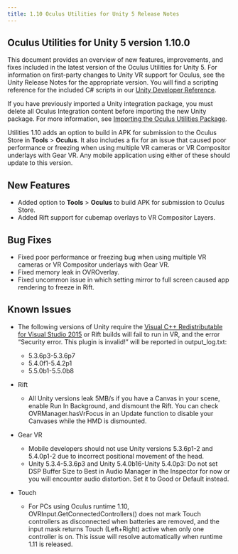 ```yaml
---
title: 1.10 Oculus Utilities for Unity 5 Release Notes
---
```




## Oculus Utilities for Unity 5 version 1.10.0

This document provides an overview of new features, improvements, and fixes included in the latest version of the Oculus Utilities for Unity 5. For information on first-party changes to Unity VR support for Oculus, see the Unity Release Notes for the appropriate version. You will find a scripting reference for the included C# scripts in our [Unity Developer Reference](/documentation/game-engines/latest/concepts/book-unity-reference/).

If you have previously imported a Unity integration package, you must delete all Oculus Integration content before importing the new Unity package. For more information, see [Importing the Oculus Utilities Package](/documentation/unity/latest/concepts/unity-import/).

Utilities 1.10 adds an option to build in APK for submission to the Oculus Store in **Tools** &gt; **Oculus**. It also includes a fix for an issue that caused poor performance or freezing when using multiple VR cameras or VR Compositor underlays with Gear VR. Any mobile application using either of these should update to this version. 

## New Features

* Added option to **Tools** &gt; **Oculus** to build APK for submission to Oculus Store.
* Added Rift support for cubemap overlays to VR Compositor Layers.


## Bug Fixes

* Fixed poor performance or freezing bug when using multiple VR cameras or VR Compositor underlays with Gear VR.
* Fixed memory leak in OVROverlay.
* Fixed uncommon issue in which setting mirror to full screen caused app rendering to freeze in Rift.


## Known Issues

* The following versions of Unity require the [Visual C++ Redistributable for Visual Studio 2015](https://www.microsoft.com/en-us/download/details.aspx?id=48145) or Rift builds will fail to run in VR, and the error “Security error. This plugin is invalid!” will be reported in output\_log.txt:
	+ 5.3.6p3-5.3.6p7
	+ 5.4.0f1-5.4.2p1
	+ 5.5.0b1-5.5.0b8
	
* Rift
	+ All Unity versions leak 5MB/s if you have a Canvas in your scene, enable Run In Background, and dismount the Rift. You can check OVRManager.hasVrFocus in an Update function to disable your Canvases while the HMD is dismounted.
	
* Gear VR
	+ Mobile developers should not use Unity versions 5.3.6p1-2 and 5.4.0p1-2 due to incorrect positional movement of the head.
	+ Unity 5.3.4-5.3.6p3 and Unity 5.4.0b16-Unity 5.4.0p3: Do not set DSP Buffer Size to Best in Audio Manager in the Inspector for now or you will encounter audio distortion. Set it to Good or Default instead.
	
* Touch
	+ For PCs using Oculus runtime 1.10, OVRInput.GetConnectedControllers() does not mark Touch controllers as disconnected when batteries are removed, and the input mask returns Touch (Left+Right) active when only one controller is on. This issue will resolve automatically when runtime 1.11 is released. 
	


